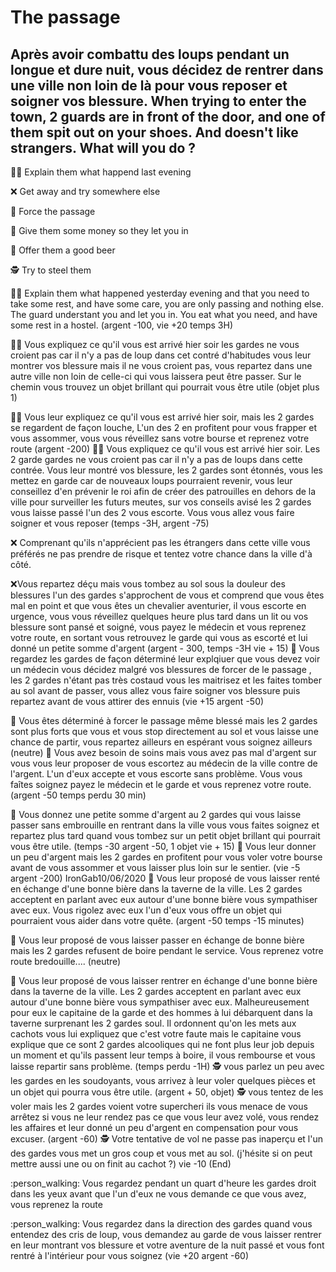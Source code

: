 # The passage
## Après avoir combattu des loups pendant un longue et dure nuit, vous décidez de rentrer dans une ville non loin de là pour vous reposer et soigner vos blessure. When trying to enter the town, 2 guards are in front of the door, and one of them spit out on your shoes. And doesn't like strangers. What will you do ?

:man_shrugging: Explain them what happend last evening

:x: Get away and try somewhere else

:muscle: Force the passage

:money_with_wings: Give them some money so they let you in

:beer: Offer them a good beer

:detective: Try to steel them

:man_shrugging: Explain them what happened yesterday evening and that you need to take some rest, and have some care, you are only passing and nothing else. The guard understant you and let you in. You eat what you need, and have some rest in a hostel. (argent -100, vie +20 temps 3H)

:man_shrugging: Vous expliquez ce qu'il vous est arrivé hier soir les gardes ne vous croient pas car il n'y a pas de loup dans cet contré d'habitudes vous leur montrer vos blessure mais il ne vous croient pas, vous repartez  dans une autre ville non loin de celle-ci qui vous laissera peut être passer. Sur le chemin vous trouvez un objet brillant qui pourrait vous être utile (objet plus 1)

:man_shrugging: Vous leur expliquez ce qu'il vous est arrivé hier soir, mais les 2 gardes se regardent de façon louche, L'un des 2 en profitent pour vous frapper et vous assommer, vous vous réveillez sans votre bourse et reprenez votre route (argent -200) :man_shrugging: Vous expliquez ce qu'il vous est arrivé hier soir. Les 2 garde gardes ne vous croient pas car il n'y a pas  de loups dans cette contrée. Vous leur montré vos blessure, les 2 gardes sont étonnés, vous les mettez en garde car de nouveaux loups pourraient revenir, vous leur conseillez d'en prévenir le roi  afin de créer des patrouilles en dehors de la ville pour surveiller les futurs meutes, sur vos conseils avisé les 2 gardes vous laisse passé l'un des 2 vous escorte. Vous  vous allez vous  faire soigner et vous reposer (temps -3H, argent -75)

:x: Comprenant qu'ils n'apprécient pas les étrangers dans cette ville vous préférés ne pas prendre de risque et tentez votre chance dans la ville d'à côté.

:x:Vous repartez déçu mais vous tombez au sol sous la douleur des blessures  l'un des gardes s'approchent de vous et comprend que vous êtes mal en point et que vous êtes un chevalier aventurier, il vous escorte en urgence, vous vous réveillez quelques heure plus tard dans un lit ou vos blessure sont pansé et soigné, vous payez le médecin et vous reprenez votre route, en sortant vous retrouvez le garde qui vous as escorté et lui donné un petite somme d'argent (argent - 300, temps -3H vie + 15) :muscle: Vous regardez les gardes de façon déterminé leur explqiuer que vous devez voir un médecin vous décidez malgré vos blessures de forcer de le passage , les 2 gardes n'étant pas très costaud vous les maitrisez et les faites tomber au sol avant de passer, vous allez vous faire soigner vos blessure puis repartez avant de vous attirer des ennuis (vie +15 argent -50)

:muscle: Vous êtes déterminé à forcer le passage même blessé mais les 2 gardes sont plus forts que vous et vous stop directement au sol et vous laisse une chance de partir, vous repartez ailleurs en espérant vous soignez ailleurs (neutre) :money_with_wings: Vous avez besoin de soins mais vous avez pas mal d'argent sur vous vous leur proposer de vous escortez au médecin de la ville contre de l'argent. L'un d'eux accepte et vous escorte sans problème. Vous vous faîtes soignez payez le médecin et le garde et vous reprenez votre route. (argent -50 temps perdu 30 min)

:money_with_wings: Vous donnez une petite somme d'argent au 2 gardes qui vous laisse passer sans embrouille en rentrant dans la ville vous vous faites soignez et repartez plus tard quand vous tombez sur un petit objet brillant qui pourrait vous être utile. (temps -30 argent -50, 1 objet vie + 15) :money_with_wings: Vous leur donner un peu d'argent mais les 2 gardes en profitent pour vous voler votre bourse avant de vous assommer et vous laisser plus loin sur le sentier. (vie -5 argent -200) IronGab10/06/2020 :beer: Vous leur proposé de vous laisser renté en échange d'une bonne bière dans la taverne de la ville. Les 2 gardes acceptent en parlant avec eux autour d'une bonne bière vous sympathiser avec eux. Vous rigolez avec eux l'un d'eux vous offre un objet qui pourraient vous aider dans votre quête. (argent -50 temps -15 minutes)

:beer: Vous leur proposé de vous laisser passer en échange de bonne bière mais les 2 gardes refusent de boire pendant le service. Vous reprenez votre route bredouille.... (neutre)

:beer: Vous leur proposé de vous laisser rentrer en échange d'une bonne bière dans la taverne de la ville. Les 2 gardes acceptent en parlant avec eux autour d'une bonne bière vous sympathiser avec eux.  Malheureusement pour eux le capitaine de la garde et des hommes à lui  débarquent dans la taverne surprenant les 2 gardes soul. Il ordonnent qu'on les mets aux cachots vous lui expliquez que c'est votre faute mais le capitaine vous explique que ce sont 2 gardes  alcooliques qui ne font plus leur job depuis un moment et qu'ils passent leur temps à boire, il vous rembourse et vous laisse repartir sans problème. (temps perdu -1H) :detective: vous parlez un peu avec les gardes en les soudoyants, vous arrivez à leur voler quelques pièces et un objet qui pourra vous être utile. (argent + 50, objet) :detective: vous tentez de les voler mais les 2 gardes voient votre supercheri ils vous menace de vous arrêtez si vous ne leur rendez pas ce que vous leur avez volé, vous rendez les affaires et leur donné un peu d'argent en compensation pour vous excuser. (argent -60) :detective: Votre tentative de vol ne passe pas inaperçu et l'un des gardes vous met un gros coup et vous met au sol. (j'hésite si on peut mettre aussi une ou on finit au cachot ?) vie -10 (End)

:person_walking: Vous regardez pendant un quart d'heure les gardes droit dans les yeux avant que l'un d'eux ne vous demande ce que vous avez, vous reprenez la route

:person_walking: Vous regardez dans la direction des gardes quand vous entendez des cris de loup, vous demandez au garde de vous laisser rentrer en leur montrant vos blessure et votre aventure de la nuit passé et vous font rentré à l'intérieur pour vous soignez (vie +20 argent -60)
